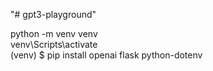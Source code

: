 "# gpt3-playground" 

python -m venv venv  
venv\Scripts\activate  
(venv) $ pip install openai flask python-dotenv  

